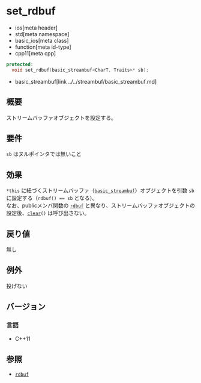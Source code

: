 # set_rdbuf
* ios[meta header]
* std[meta namespace]
* basic_ios[meta class]
* function[meta id-type]
* cpp11[meta cpp]

```cpp
protected:
  void set_rdbuf(basic_streambuf<CharT, Traits>* sb);
```
* basic_streambuf[link ../../streambuf/basic_streambuf.md]


## 概要
ストリームバッファオブジェクトを設定する。


## 要件
`sb` はヌルポインタでは無いこと


## 効果
`*this` に紐づくストリームバッファ（[`basic_streambuf`](../../streambuf/basic_streambuf.md)）オブジェクトを引数 `sb` に設定する（`rdbuf() == sb` となる）。  
なお、publicメンバ関数の [`rdbuf`](rdbuf.md) と異なり、ストリームバッファオブジェクトの設定後、[`clear`](clear.md)`()` は呼び出さない。


## 戻り値
無し


## 例外
投げない


## バージョン
### 言語
- C++11


## 参照
- [`rdbuf`](rdbuf.md)
